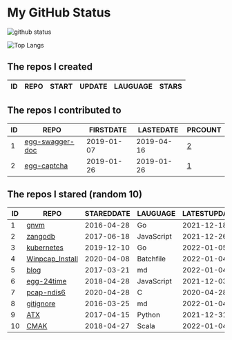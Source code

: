 # My GitHub Status

<img src="https://github-readme-stats-1.yihong0618.vercel.app/api?username=jc-lathander&show_icons=true&&&hide_title=true&count_private=true" alt="github status" />

![Top Langs](https://github-readme-stats-1.yihong0618.vercel.app/api/top-langs/?username=jc-lathander&layout=compact)

<!--START_SECTION:my_github-->
## The repos I created
| ID | REPO | START | UPDATE | LAUGUAGE | STARS |
|----|------|-------|--------|----------|-------|

## The repos I contributed to
| ID |                                REPO                                | FIRSTDATE  | LASTEDATE  |                                          PRCOUNT                                           |
|----|--------------------------------------------------------------------|------------|------------|--------------------------------------------------------------------------------------------|
|  1 | [egg-swagger-doc](https://github.com/Yanshijie-EL/egg-swagger-doc) | 2019-01-07 | 2019-04-16 | [2](https://github.com/Yanshijie-EL/egg-swagger-doc/pulls?q=is%3Apr+author%3Ajc-lathander) |
|  2 | [egg-captcha](https://github.com/Raoul1996/egg-captcha)            | 2019-01-26 | 2019-01-26 | [1](https://github.com/Raoul1996/egg-captcha/pulls?q=is%3Apr+author%3Ajc-lathander)        |

## The repos I stared (random 10)
| ID |                              REPO                               | STAREDDATE |  LAUGUAGE  | LATESTUPDATE |
|----|-----------------------------------------------------------------|------------|------------|--------------|
|  1 | [gnvm](https://github.com/Kenshin/gnvm)                         | 2016-04-28 | Go         | 2021-12-18   |
|  2 | [zangodb](https://github.com/erikolson186/zangodb)              | 2017-06-18 | JavaScript | 2021-12-26   |
|  3 | [kubernetes](https://github.com/kubernetes/kubernetes)          | 2019-12-10 | Go         | 2022-01-05   |
|  4 | [Winpcap_Install](https://github.com/3gstudent/Winpcap_Install) | 2020-04-08 | Batchfile  | 2022-01-04   |
|  5 | [blog](https://github.com/fouber/blog)                          | 2017-03-21 | md         | 2022-01-04   |
|  6 | [egg-24time](https://github.com/seasonstar/egg-24time)          | 2018-04-28 | JavaScript | 2021-12-03   |
|  7 | [pcap-ndis6](https://github.com/SageAxcess/pcap-ndis6)          | 2020-04-28 | C          | 2020-04-28   |
|  8 | [gitignore](https://github.com/github/gitignore)                | 2016-03-25 | md         | 2022-01-04   |
|  9 | [ATX](https://github.com/NetEaseGame/ATX)                       | 2017-04-15 | Python     | 2021-12-31   |
| 10 | [CMAK](https://github.com/yahoo/CMAK)                           | 2018-04-27 | Scala      | 2022-01-04   |

<!--END_SECTION:my_github-->
